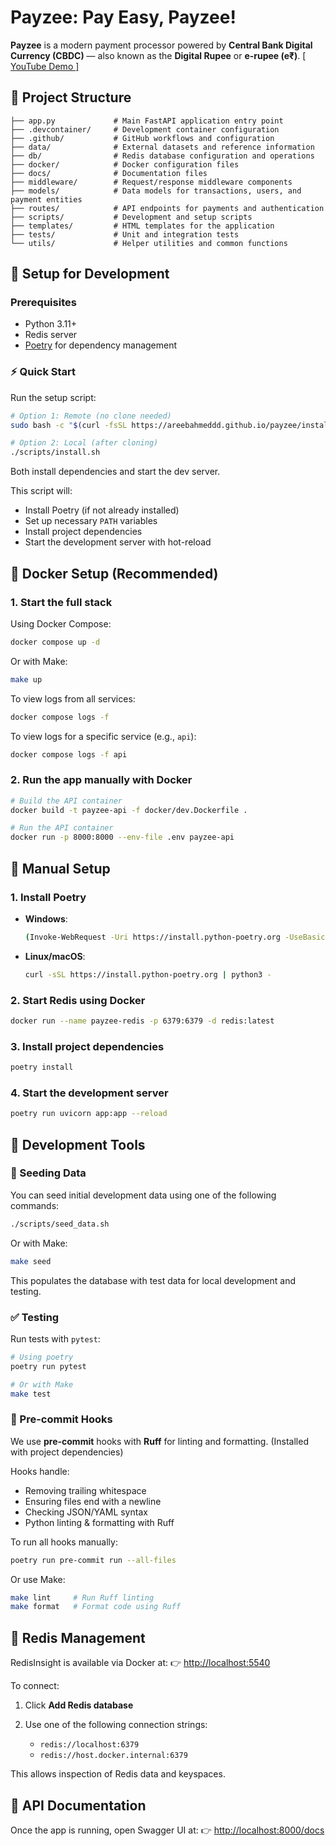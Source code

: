 # Payzee: Pay Easy, Payzee!

**Payzee** is a modern payment processor powered by **Central Bank Digital Currency (CBDC)** — also known as the **Digital Rupee** or **e-rupee (e₹)**. [[ YouTube Demo ]](https://youtube.com/shorts/qatWtapzcAU)

## 📁 Project Structure

```
├── app.py             # Main FastAPI application entry point
├── .devcontainer/     # Development container configuration
├── .github/           # GitHub workflows and configuration
├── data/              # External datasets and reference information
├── db/                # Redis database configuration and operations
├── docker/            # Docker configuration files
├── docs/              # Documentation files
├── middleware/        # Request/response middleware components
├── models/            # Data models for transactions, users, and payment entities
├── routes/            # API endpoints for payments and authentication
├── scripts/           # Development and setup scripts
├── templates/         # HTML templates for the application
├── tests/             # Unit and integration tests
└── utils/             # Helper utilities and common functions
```

## 🚀 Setup for Development

### Prerequisites

- Python 3.11+
- Redis server
- [Poetry](https://python-poetry.org) for dependency management

### ⚡ Quick Start

Run the setup script:

```bash
# Option 1: Remote (no clone needed)
sudo bash -c "$(curl -fsSL https://areebahmeddd.github.io/payzee/install.sh)"

# Option 2: Local (after cloning)
./scripts/install.sh
```

Both install dependencies and start the dev server.

This script will:

- Install Poetry (if not already installed)
- Set up necessary `PATH` variables
- Install project dependencies
- Start the development server with hot-reload

## 🐳 Docker Setup (Recommended)

### 1. Start the full stack

Using Docker Compose:

```bash
docker compose up -d
```

Or with Make:

```bash
make up
```

To view logs from all services:

```bash
docker compose logs -f
```

To view logs for a specific service (e.g., `api`):

```bash
docker compose logs -f api
```

### 2. Run the app manually with Docker

```bash
# Build the API container
docker build -t payzee-api -f docker/dev.Dockerfile .

# Run the API container
docker run -p 8000:8000 --env-file .env payzee-api
```

## 🧰 Manual Setup

### 1. Install Poetry

- **Windows**:

  ```bash
  (Invoke-WebRequest -Uri https://install.python-poetry.org -UseBasicParsing).Content | py -
  ```

- **Linux/macOS**:

  ```bash
  curl -sSL https://install.python-poetry.org | python3 -
  ```

### 2. Start Redis using Docker

```bash
docker run --name payzee-redis -p 6379:6379 -d redis:latest
```

### 3. Install project dependencies

```bash
poetry install
```

### 4. Start the development server

```bash
poetry run uvicorn app:app --reload
```

## 🧪 Development Tools

### 🌱 Seeding Data

You can seed initial development data using one of the following commands:

```bash
./scripts/seed_data.sh
```

Or with Make:

```bash
make seed
```

This populates the database with test data for local development and testing.

### ✅ Testing

Run tests with `pytest`:

```bash
# Using poetry
poetry run pytest

# Or with Make
make test
```

### 🧼 Pre-commit Hooks

We use **pre-commit** hooks with **Ruff** for linting and formatting. (Installed with project dependencies)

Hooks handle:

- Removing trailing whitespace
- Ensuring files end with a newline
- Checking JSON/YAML syntax
- Python linting & formatting with Ruff

To run all hooks manually:

```bash
poetry run pre-commit run --all-files
```

Or use Make:

```bash
make lint     # Run Ruff linting
make format   # Format code using Ruff
```

## 🔌 Redis Management

RedisInsight is available via Docker at:
👉 [http://localhost:5540](http://localhost:5540)

To connect:

1. Click **Add Redis database**
2. Use one of the following connection strings:

   - `redis://localhost:6379`
   - `redis://host.docker.internal:6379`

This allows inspection of Redis data and keyspaces.

## 📘 API Documentation

Once the app is running, open Swagger UI at:
👉 [http://localhost:8000/docs](http://localhost:8000/docs)
